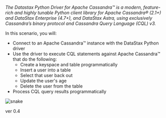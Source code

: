 *The Datastax Python Driver for Apache Cassandra™ is a modern, feature-rich and highly tunable Python client library for Apache Cassandra® (2.1+) and DataStax Enterprise (4.7+), and DataStax Astra, using exclusively Cassandra’s binary protocol and Cassandra Query Language (CQL) v3.*

In this scenario, you will:

* Connect to an Apache Cassandra™ instance with the DataStax Python driver
* Use the driver to execute CQL statements against Apache Cassandra™ that do the following:
  * Create a keyspace and table programmatically
  * Insert a user into a table
  * Select that user back out
  * Update the user's age
  * Delete the user from the table
* Process CQL query results programmatically

![snake](~/snake.png)

ver 0.4
